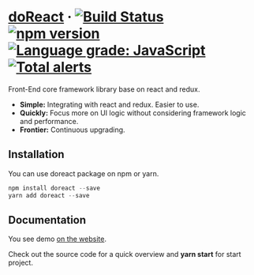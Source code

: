 # [doReact](https://www.iwangzh.com/) &middot; [![Build Status](https://travis-ci.com/vocoWone/doReact.svg?branch=master)](https://travis-ci.com/vocoWone/doReact) [![npm version](https://img.shields.io/npm/v/doReact.svg?style=flat)](https://www.npmjs.com/package/doReact) [![Language grade: JavaScript](https://img.shields.io/lgtm/grade/javascript/g/vocoWone/doReact.svg?logo=lgtm&logoWidth=18)](https://lgtm.com/projects/g/vocoWone/doReact/context:javascript) [![Total alerts](https://img.shields.io/lgtm/alerts/g/vocoWone/doReact.svg?logo=lgtm&logoWidth=18)](https://lgtm.com/projects/g/vocoWone/doReact/alerts/)

Front-End core framework library base on react and redux.

- **Simple:** Integrating with react and redux. Easier to use.
- **Quickly:** Focus more on UI logic without considering framework logic and performance.
- **Frontier:** Continuous upgrading.

## Installation

You can use doreact package on npm or yarn.

```javascript
npm install doreact --save
yarn add doreact --save
```

## Documentation

You see demo [on the website](https://www.iwangzh.com).

Check out the source code for a quick overview and **yarn start** for start project.

